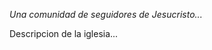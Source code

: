 <p><i>Una comunidad de seguidores de Jesucristo...</i></p>
          <p>Descripcion de la iglesia...</p>
